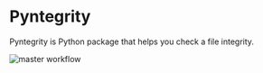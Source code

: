 # Pyntegrity

Pyntegrity is Python package that helps you check a file integrity. 

![master workflow](https://github.com/ddalu5/pyntegrity/actions/workflows/ci.yml/badge.svg?branch=main)

